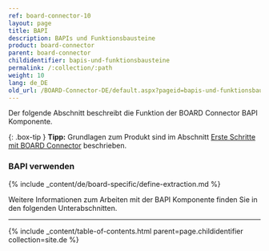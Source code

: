 ```yaml
---
ref: board-connector-10
layout: page
title: BAPI
description: BAPIs und Funktionsbausteine
product: board-connector
parent: board-connector
childidentifier: bapis-und-funktionsbausteine
permalink: /:collection/:path
weight: 10
lang: de_DE
old_url: /BOARD-Connector-DE/default.aspx?pageid=bapis-und-funktionsbausteine
---
```


Der folgende Abschnitt beschreibt die Funktion der BOARD Connector BAPI Komponente.

{: .box-tip }
**Tipp:** Grundlagen zum Produkt sind im Abschnitt [Erste Schritte mit BOARD Connector](../erste-schritte) beschrieben.

### BAPI verwenden
{% include _content/de/board-specific/define-extraction.md %}

Weitere Informationen zum Arbeiten mit der BAPI Komponente finden Sie in den folgenden Unterabschnitten.

---

{% include _content/table-of-contents.html parent=page.childidentifier collection=site.de %}
